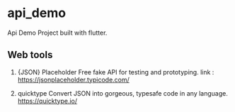 # api_demo

 Api Demo Project built with flutter.

## Web tools 

1. {JSON} Placeholder
Free fake API for testing and prototyping.
link : https://jsonplaceholder.typicode.com/

2. quicktype
Convert JSON into gorgeous, typesafe code in any language. 
https://quicktype.io/